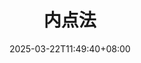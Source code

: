 ---
weight: 200
title: "内点法"
description: ""
icon: "chips"
date: "2025-03-22T11:49:40+08:00"
lastmod: "2025-03-22T11:49:40+08:00"
draft: false
toc: true
---